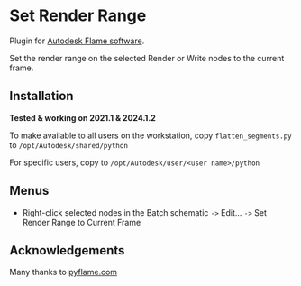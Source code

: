 # Set Render Range

Plugin for [Autodesk Flame software](http://www.autodesk.com/products/flame).

Set the render range on the selected Render or Write nodes to the current frame.

## Installation
**Tested & working on 2021.1 & 2024.1.2**

To make available to all users on the workstation, copy `flatten_segments.py` to `/opt/Autodesk/shared/python`

For specific users, copy to `/opt/Autodesk/user/<user name>/python`

## Menus
- Right-click selected nodes in the Batch schematic `->` Edit... `->` Set Render Range to Current Frame

## Acknowledgements
Many thanks to [pyflame.com](http://www.pyflame.com)
